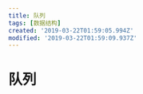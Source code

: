 ```yaml
---
title: 队列
tags: [数据结构]
created: '2019-03-22T01:59:05.994Z'
modified: '2019-03-22T01:59:09.937Z'
---
```


# 队列
